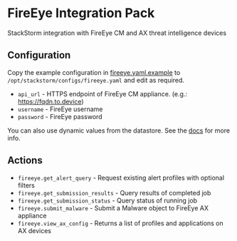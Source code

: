 # FireEye Integration Pack

StackStorm integration with FireEye CM and AX threat intelligence devices

## Configuration

Copy the example configuration in [fireeye.yaml.example](./fireeye.yaml.example)
to `/opt/stackstorm/configs/fireeye.yaml` and edit as required.

* `api_url` - HTTPS endpoint of FireEye CM appliance. (e.g.: https://fqdn.to.device)
* `username` - FireEye username
* `password` - FireEye password

You can also use dynamic values from the datastore. See the
[docs](https://docs.stackstorm.com/reference/pack_configs.html) for more info.

## Actions

* `fireeye.get_alert_query`         - Request existing alert profiles with optional filters
* `fireeye.get_submission_results`  - Query results of completed job
* `fireeye.get_submission_status`   - Query status of running job
* `fireeye.submit_malware`          - Submit a Malware object to FireEye AX appliance
* `fireeye.view_ax_config`          - Returns a list of profiles and applications on AX devices
